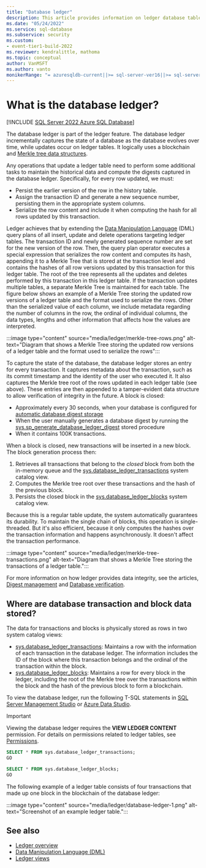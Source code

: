 ```yaml
---
title: "Database ledger"
description: This article provides information on ledger database tables and associated views.
ms.date: "05/24/2022"
ms.service: sql-database
ms.subservice: security
ms.custom:
- event-tier1-build-2022
ms.reviewer: kendralittle, mathoma
ms.topic: conceptual
author: VanMSFT
ms.author: vanto
monikerRange: "= azuresqldb-current||>= sql-server-ver16||>= sql-server-linux-ver16"
---
```


# What is the database ledger?

[!INCLUDE [SQL Server 2022 Azure SQL Database](../../../includes/applies-to-version/sqlserver2022-asdb.md)]

The database ledger is part of the ledger feature. The database ledger incrementally captures the state of a database as the database evolves over time, while updates occur on ledger tables. It logically uses a blockchain and [Merkle tree data structures](/archive/msdn-magazine/2018/march/blockchain-blockchain-fundamentals). 

Any operations that update a ledger table need to perform some additional tasks to maintain the historical data and compute the digests captured in the database ledger. Specifically, for every row updated, we must: 
- Persist the earlier version of the row in the history table.
- Assign the transaction ID and generate a new sequence number, persisting them in the appropriate system columns. 
- Serialize the row content and include it when computing the hash for all rows updated by this transaction.

Ledger achieves that by extending the [Data Manipulation Language](../../../t-sql/queries/queries.md) (DML) query plans of all insert, update and delete operations targeting ledger tables. The transaction ID and newly generated sequence number are set for the new version of the row. Then, the query plan operator executes a special expression that serializes the row content and computes its hash, appending it to a Merkle Tree that is stored at the transaction level and contains the hashes of all row versions updated by this transaction for this ledger table. The root of the tree represents all the updates and deletes performed by this transaction in this ledger table. If the transaction updates multiple tables, a separate Merkle Tree is maintained for each table. The figure below shows an example of a Merkle Tree storing the updated row versions of a ledger table and the format used to serialize the rows. Other than the serialized value of each column, we include metadata regarding the number of columns in the row, the ordinal of individual columns, the data types, lengths and other information that affects how the values are interpreted. 

:::image type="content" source="media/ledger/merkle-tree-rows.png" alt-text="Diagram that shows a Merkle Tree storing the updated row versions of a ledger table and the format used to serialize the rows":::

To capture the state of the database, the database ledger stores an entry for every transaction. It captures metadata about the transaction, such as its commit timestamp and the identity of the user who executed it. It also captures the Merkle tree root of the rows updated in each ledger table (see above). These entries are then appended to a tamper-evident data structure to allow verification of integrity in the future. A block is closed:

- Approximately every 30 seconds, when your database is configured for [automatic database digest storage](ledger-how-to-enable-automatic-digest-storage.md)
- When the user manually generates a database digest by running the [sys.sp_generate_database_ledger_digest](../../system-stored-procedures/sys-sp-generate-database-ledger-digest-transact-sql.md) stored procedure
- When it contains 100K transactions.

When a block is closed, new transactions will be inserted in a new block. The block generation process then:

1. Retrieves all transactions that belong to the *closed* block from both the in-memory queue and the [sys.database_ledger_transactions](../../system-catalog-views/sys-database-ledger-transactions-transact-sql.md) system catalog view.
1. Computes the Merkle tree root over these transactions and the hash of the previous block.
1. Persists the closed block in the [sys.database_ledger_blocks](../../system-catalog-views/sys-database-ledger-blocks-transact-sql.md) system catalog view. 

Because this is a regular table update, the system automatically guarantees its durability. To maintain the single chain of blocks, this operation is single-threaded. But it's also efficient, because it only computes the hashes over the transaction information and happens asynchronously. It doesn't affect the transaction performance. 

:::image type="content" source="media/ledger/merkle-tree-transactions.png" alt-text="Diagram that shows a Merkle Tree storing the transactions of a ledger table.":::

For more information on how ledger provides data integrity, see the articles, [Digest management](ledger-digest-management.md) and [Database verification](ledger-database-verification.md).

## Where are database transaction and block data stored?

The data for transactions and blocks is physically stored as rows in two system catalog views:

- [sys.database_ledger_transactions](../../system-catalog-views/sys-database-ledger-transactions-transact-sql.md): Maintains a row with the information of each transaction in the database ledger. The information includes the ID of the block where this transaction belongs and the ordinal of the transaction within the block. 
- [sys.database_ledger_blocks](../../system-catalog-views/sys-database-ledger-blocks-transact-sql.md): Maintains a row for every block in the ledger, including the root of the Merkle tree over the transactions within the block and the hash of the previous block to form a blockchain.

To view the database ledger, run the following T-SQL statements in [SQL Server Management Studio](../../../ssms/download-sql-server-management-studio-ssms.md) or [Azure Data Studio](../../../azure-data-studio/download-azure-data-studio.md).

> [!IMPORTANT]
> Viewing the database ledger requires the **VIEW LEDGER CONTENT** permission. For details on permissions related to ledger tables, see [Permissions](../permissions-database-engine.md). 

```sql
SELECT * FROM sys.database_ledger_transactions;
GO

SELECT * FROM sys.database_ledger_blocks;
GO
```

The following example of a ledger table consists of four transactions that made up one block in the blockchain of the database ledger:

:::image type="content" source="media/ledger/database-ledger-1.png" alt-text="Screenshot of an example ledger table.":::

## See also

- [Ledger overview](ledger-overview.md)
- [Data Manipulation Language (DML)](../../../t-sql/queries/queries.md)
- [Ledger views](../../system-catalog-views/security-catalog-views-transact-sql.md#ledger-views)
